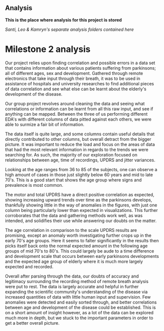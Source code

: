 ## Analysis

**This is the place where analysis for this project is stored**

*Santi, Leo & Kamryn's separate analysis folders contained here*

# Milestone 2 analysis
Our project relies upon finding correlation and possible errors in a data set that contains information about various patients suffering from parkinsons; all of different ages, sex and development. Gathered through remote electronics that take input through their breath, it was to be used in assistance of hospitals and university researches to find additional pieces of data correlation and see what else can be learnt about the elderly's development of the disease.

Our group project revolves around cleaning the data and seeing what correlations or information can be learnt from all this raw input, and see if anything can be mapped. Between the three of us performing different EDA's with different columns of data pitted against each others, we were able to surmize a fair bit of information.

The data itself is quite large, and some columns contain useful details that directly contributed to other columns, but overall detract from the bigger picture. It was important to reduce the load and focus on the areas of data that had the most relevant information in regards to the trends we were searching for. As such, the majority of our exploration focused on relationships between age, time of recordings, UPDRS and jitter variances.

Looking at the age ranges from 36 to 85 of the subjects, one can observe a high amount of cases in those just slightly below 60 years and mid to late 70's. This is a good start that shows the age group where signs and prevalence is most common.

The motor and total UPDRS have a direct positive correlation as expected, showing increasing upward trends over time as the parkinsons develops, thankfully showing little in the way of anomalies in the figures, with just one column being particularly lower than expected in visualizations. This further corroborates that the data and gathering methods work well, as was intended, and solidifies their use while answering our doubts on the matter.

The age correlation in comparison to the scale UPDRS results are promising, except an anomaly worth investigating further crops up in the early 70's age groups. Here it seems to falter significantly in the results then picks itself back onto the normal expected amount in the following age groups of mid 70's to 80's. This could largely be aude to a time difference and development scale that occurs between early parkinsons developments and the expected age group of elderly where it is much more largely expected and recorded.

Overall after parsing through the data, our doubts of accuracy and legitimacy surrounding the recording method of remote breath analysis were put to rest. The data is largely accurate and helpful in further expanding the scientific community's understanding of the disease via increased quantities of data with little human input and supervision. Few anomalies were detected and easily sorted through, and better correlations between age and development of the disease could be established. This is on a short amount of insight however, as a lot of the data can be explored much more in depth, but we stuck to the important parameters in order to get a better overall picture.

